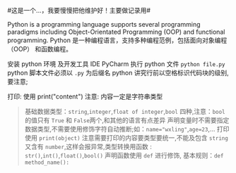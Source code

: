 #这是一个...，我要慢慢把他维护好！主要做记录用#

Python is a programming language supports several programming paradigms including Object-Orientated Programming (OOP) and functional programming.
Python 是一种编程语言，支持多种编程范例，包括面向对象编程 （OOP） 和函数编程。

安装 python 环境 及开发工具 IDE PyCharm
执行 python 文件 `python file.py` python 脚本文件必须以 `.py` 为后缀名
python 讲究行前以空格标识代码块的级别,要注意;

打印: 使用 print("content") 注意: 内容一定是字符串类型

> 基础数据类型：`string`,`integer`,`float of integer`,`bool` 四种,注意：`bool` 的值只有 `True` 和 `False`两个,和其他的语言有点差异
> 声明变量时不需要指定数据类型,不需要使用修饰字符自动推断;如：`name="wxling"`,`age=23`,...
> 打印使用 `print(object)` 注意需要打印的内容要类型要统一,不能及包含 `string` 又含有 `number`,这样会报异常,类型转换用函数 : `str()`,`int()`,`float()`,`bool()`
> 声明函数使用 `def` 进行修饰, 基本规则：`def method_name():`
